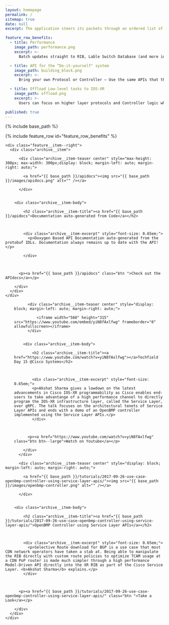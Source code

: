 ```yaml
---
layout: homepage
permalink: /
sitemap: true
date: null
excerpt: The application steers its packets through an ordered list of instructions and realizes end-to-end policy without creating any per-flow state in the network.

feature_row_benefits:
  - title: Performance 
    image_path: performance.png
    excerpt: >-
      Batch updates straight to RIB, Lable Switch Database (and more in the future) over gRPC without going through a Network state database results in much higher performance than equivalent Management APIs.

  - title: API for the “Do-it-yourself" system
    image_path: building_block.png  
    excerpt: >-
      Bring your own Protocol or Controller – Use the same APIs that the IOS-XR protocol stacks use internally, but over GRPC/thrift.

  - title: Offload Low-level tasks to IOS-XR
    image_path: offload.png
    excerpt: >-
      Users can focus on higher layer protocols and Controller logic while the IOS-XR infrastructure layer handles conflict resolution, transactional notifications, scalability and data plane abstraction.

published: true
---
```

{% include base_path %} 

{% include feature_row id="feature_row_benefits" %}

<div class="feature__wrapper">





    <div class="feature__item--right">
      <div class="archive__item">

          <div class="archive__item-teaser center" style="max-height: 300px; max-width: 300px;display: block; margin-left: auto; margin-right: auto;">

            <a href="{{ base_path }}/apidocs"><img src="{{ base_path }}/images/apidocs.png" alt="" /></a>

          </div>


        <div class="archive__item-body">

            <h2 class="archive__item-title"><a href="{{ base_path }}/apidocs">Documentation auto-generated from Code</a></h2>



            <div class="archive__item-excerpt" style="font-size: 0.65em;">
              <p>Doxygen Based API Documentation auto-generated from the protobuf IDLs. Documentation always remains up to date with the API!</p>

            </div>



          <p><a href="{{ base_path }}/apidocs" class="btn ">Check out the APIdocs</a></p>

        </div>
      </div>
    </div>



</div>

<div class="feature__wrapper">    
<div class="feature__item--left">
      <div class="archive__item" style="margin-left: 2em;">

          <div class="archive__item-teaser center" style="display: block; margin-left: auto; margin-right: auto;">

              <iframe width="560" height="315" src="https://www.youtube.com/embed/yiN8fAxlfwg" frameborder="0" allowfullscreen></iframe>
          </div>


        <div class="archive__item-body">

            <h2 class="archive__item-title"><a href="https://www.youtube.com/watch?v=yiN8fAxlfwg"></a>Techfield Day 15 @Cisco Systems</h2>



            <div class="archive__item-excerpt" style="font-size: 0.65em;">
            <p>Akshat Sharma gives a lowdown on the latest advancements in Cisco IOS-XR programmability as Cisco enables end-users to take advantange of a high performance channel to directly program the IOS-XR infrastructure layer, called the Service Layer, over gRPC. The talk focuses on the architectural tenets of Service Layer APIs and ends with a demo of an OpenBMP controller implemented using the Service Layer APIs.</p>
            </div>



          <p><a href="https://www.youtube.com/watch?v=yiN8fAxlfwg" class="btn btn--large">Watch on Youtube</a></p>

        </div>
      </div>
</div>
</div>

<div class="feature__wrapper">
    <div class="feature__item--right">
      <div class="archive__item">

          <div class="archive__item-teaser center" style="display: block; margin-left: auto; margin-right: auto;">

            <a href="{{ base_path }}/tutorials/2017-09-26-use-case-openbmp-controller-using-service-layer-apis/"><img src="{{ base_path  }}/images/openbmp-controller.png" alt="" /></a>

          </div>


        <div class="archive__item-body">

            <h2 class="archive__item-title"><a href="{{ base_path }}/tutorials/2017-09-26-use-case-openbmp-controller-using-service-layer-apis/">OpenBMP Controller using Service Layer APIs</a></h2>



            <div class="archive__item-excerpt" style="font-size: 0.65em;">
              <p>Selective Route download for BGP is a use case that most CDN network operators have taken a stab at. Being able to manipulate the RIB directly with custom route policies to optimize TCAM usage at a CDN PoP router is made much simpler through a high performance Model-Driven API directly into the XR RIB as part of the Cisco Service Layer. <b>Akshat Sharma</b> explains.</p>
            </div>



          <p><a href="{{ base_path }}/tutorials/2017-09-26-use-case-openbmp-controller-using-service-layer-apis/" class="btn ">Take a Look</a></p>

        </div>
      </div>
    </div>

</div>

